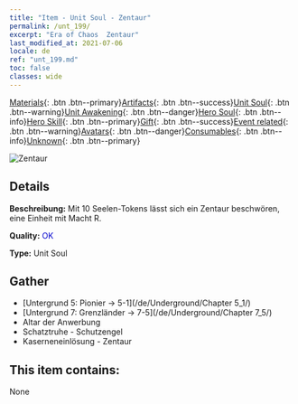 ```yaml
---
title: "Item - Unit Soul - Zentaur"
permalink: /unt_199/
excerpt: "Era of Chaos  Zentaur"
last_modified_at: 2021-07-06
locale: de
ref: "unt_199.md"
toc: false
classes: wide
---
```

 [Materials](/ItemsDE/){: .btn .btn--primary}[Artifacts](/ItemsDE/Artifacts/){: .btn .btn--success}[Unit Soul](/ItemsDE/UnitSoul/){: .btn .btn--warning}[Unit Awakening](/ItemsDE/UnitAwakening/){: .btn .btn--danger}[Hero Soul](/ItemsDE/HeroSoul/){: .btn .btn--info}[Hero Skill](/ItemsDE/HeroSkill/){: .btn .btn--primary}[Gift](/ItemsDE/Gift/){: .btn .btn--success}[Event related](/ItemsDE/Events/){: .btn .btn--warning}[Avatars](/ItemsDE/Avatars/){: .btn .btn--danger}[Consumables](/ItemsDE/Consumables/){: .btn .btn--info}[Unknown](/ItemsDE/Unknown/){: .btn .btn--primary}

 ![Zentaur](/images/u/ti_banrenma.jpg)

## Details
 **Beschreibung:** Mit 10 Seelen-Tokens lässt sich ein Zentaur beschwören, eine Einheit mit Macht R.

 **Quality:** <span style="color: #0000CD">OK</span>

 **Type:** Unit Soul

## Gather

*    [Untergrund 5: Pionier -> 5-1](/de/Underground/Chapter 5_1/) 
*    [Untergrund 7: Grenzländer -> 7-5](/de/Underground/Chapter 7_5/) 
*    Altar der Anwerbung 
*    Schatztruhe - Schutzengel 
*    Kaserneneinlösung - Zentaur 

## This item contains:

  None

